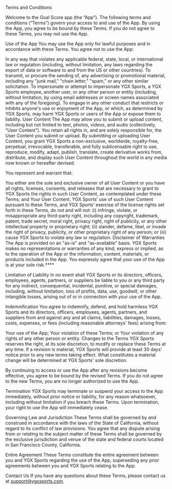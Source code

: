 Terms and Conditions

Welcome to the Goal Score app (the “App”). The following terms and conditions (“Terms”) govern your access to and use of the App. By using the App, you agree to be bound by these Terms. If you do not agree to these Terms, you may not use the App.

Use of the App
You may use the App only for lawful purposes and in accordance with these Terms. You agree not to use the App:

In any way that violates any applicable federal, state, local, or international law or regulation (including, without limitation, any laws regarding the export of data or software to and from the US or other countries).
To transmit, or procure the sending of, any advertising or promotional material, including any "junk mail," "chain letter," "spam," or any other similar solicitation.
To impersonate or attempt to impersonate YGX Sports, a YGX Sports employee, another user, or any other person or entity (including, without limitation, by using email addresses or screen names associated with any of the foregoing).
To engage in any other conduct that restricts or inhibits anyone's use or enjoyment of the App, or which, as determined by YGX Sports, may harm YGX Sports or users of the App or expose them to liability.
User Content
The App may allow you to submit or upload content, including but not limited to text, photos, videos, and audio (collectively, “User Content”). You retain all rights in, and are solely responsible for, the User Content you submit or upload. By submitting or uploading User Content, you grant YGX Sports a non-exclusive, worldwide, royalty-free, perpetual, irrevocable, transferable, and fully sublicensable right to use, reproduce, modify, adapt, publish, translate, create derivative works from, distribute, and display such User Content throughout the world in any media now known or hereafter devised.

You represent and warrant that:

You either are the sole and exclusive owner of all User Content or you have all rights, licenses, consents, and releases that are necessary to grant to YGX Sports the rights in such User Content, as contemplated under these Terms; and
Your User Content, YGX Sports’ use of such User Content pursuant to these Terms, and YGX Sports’ exercise of the license rights set forth in these Terms, do not and will not: (i) infringe, violate, or misappropriate any third-party right, including any copyright, trademark, patent, trade secret, moral right, privacy right, right of publicity, or any other intellectual property or proprietary right; (ii) slander, defame, libel, or invade the right of privacy, publicity, or other proprietary right of any person; or (iii) cause YGX Sports to violate any law or regulation.
Disclaimer of Warranties
The App is provided on an "as-is" and "as-available" basis. YGX Sports makes no representations or warranties of any kind, express or implied, as to the operation of the App or the information, content, materials, or products included in the App. You expressly agree that your use of the App is at your sole risk.****

Limitation of Liability
In no event shall YGX Sports or its directors, officers, employees, agents, partners, or suppliers be liable to you or any third party for any indirect, consequential, incidental, punitive, or special damages, including, without limitation, loss of profits, data, use, goodwill, or other intangible losses, arising out of or in connection with your use of the App.

Indemnification
You agree to indemnify, defend, and hold harmless YGX Sports and its directors, officers, employees, agents, partners, and suppliers from and against any and all claims, liabilities, damages, losses, costs, expenses, or fees (including reasonable attorneys' fees) arising from:

Your use of the App;
Your violation of these Terms; or
Your violation of any rights of any other person or entity.
Changes to the Terms
YGX Sports reserves the right, at its sole discretion, to modify or replace these Terms at any time. If a revision is material, YGX Sports will provide at least 30 days' notice prior to any new terms taking effect. What constitutes a material change will be determined at YGX Sports' sole discretion.

By continuing to access or use the App after any revisions become effective, you agree to be bound by the revised Terms. If you do not agree to the new Terms, you are no longer authorized to use the App.

Termination
YGX Sports may terminate or suspend your access to the App immediately, without prior notice or liability, for any reason whatsoever, including without limitation if you breach these Terms. Upon termination, your right to use the App will immediately cease.

Governing Law and Jurisdiction
These Terms shall be governed by and construed in accordance with the laws of the State of California, without regard to its conflict of law provisions. You agree that any dispute arising from or relating to the subject matter of these Terms shall be governed by the exclusive jurisdiction and venue of the state and federal courts located in San Francisco County, California.

Entire Agreement
These Terms constitute the entire agreement between you and YGX Sports regarding the use of the App, superseding any prior agreements between you and YGX Sports relating to the App.

Contact Us
If you have any questions about these Terms, please contact us at support@ygxsports.com.